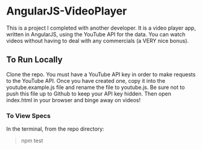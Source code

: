 # AngularJS-VideoPlayer

This is a project I completed with another developer.  It is a video player app, written in AngularJS, using the YouTube API for the data.  You can watch videos without having to deal with any commercials (a VERY nice bonus).

 ## To Run Locally
 
 Clone the repo.  You must have a YouTube API key in order to make requests to the YouTube API.  Once you have created one, copy it into the youtube.example.js file and rename the file to youtube.js.  Be sure not to push this file up to Github to keep your API key hidden.  Then open index.html in your browser and binge away on videos!
 
 ### To View Specs
 
 In the terminal, from the repo directory:
 
 > npm test
 
